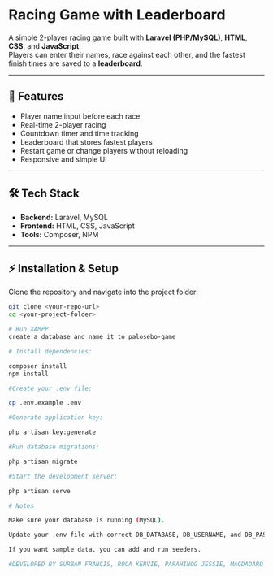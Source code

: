 # Racing Game with Leaderboard

A simple 2-player racing game built with **Laravel (PHP/MySQL)**, **HTML**, **CSS**, and **JavaScript**.  
Players can enter their names, race against each other, and the fastest finish times are saved to a **leaderboard**.

---

## 🚀 Features
- Player name input before each race  
- Real-time 2-player racing  
- Countdown timer and time tracking  
- Leaderboard that stores fastest players  
- Restart game or change players without reloading  
- Responsive and simple UI  

---

## 🛠️ Tech Stack
- **Backend:** Laravel, MySQL  
- **Frontend:** HTML, CSS, JavaScript  
- **Tools:** Composer, NPM  

---

## ⚡ Installation & Setup

Clone the repository and navigate into the project folder:


```bash
git clone <your-repo-url>
cd <your-project-folder>

# Run XAMPP
create a database and name it to palosebo-game

# Install dependencies:

composer install
npm install

#Create your .env file:

cp .env.example .env

#Generate application key:

php artisan key:generate

#Run database migrations:

php artisan migrate

#Start the development server:

php artisan serve

# Notes

Make sure your database is running (MySQL).

Update your .env file with correct DB_DATABASE, DB_USERNAME, and DB_PASSWORD.

If you want sample data, you can add and run seeders.

#DEVELOPED BY SURBAN FRANCIS, ROCA KERVIE, PARAHINOG JESSIE, MAGDADARO PAULKIE, SAYSON CARLA JENN
